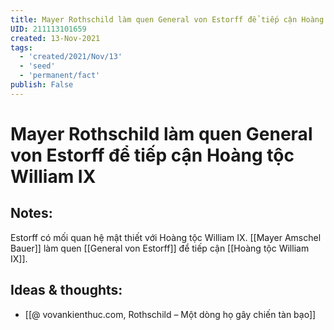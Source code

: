 ```yaml
---
title: Mayer Rothschild làm quen General von Estorff để tiếp cận Hoàng tộc William IX
UID: 211113101659
created: 13-Nov-2021
tags:
  - 'created/2021/Nov/13'
  - 'seed'
  - 'permanent/fact'
publish: False
---
```

# Mayer Rothschild làm quen General von Estorff để tiếp cận Hoàng tộc William IX

## Notes:
Estorff có mối quan hệ mật thiết với Hoàng tộc William IX. [[Mayer Amschel Bauer]] làm quen [[General von Estorff]] để tiếp cận [[Hoàng tộc William IX]]. 

## Ideas & thoughts:
- [[@ vovankienthuc.com, Rothschild – Một dòng họ gây chiến tàn bạo]]


